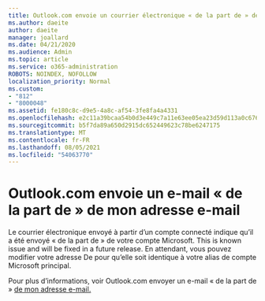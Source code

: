 ```yaml
---
title: Outlook.com envoie un courrier électronique « de la part de » de mon adresse e-mail
ms.author: daeite
author: daeite
manager: joallard
ms.date: 04/21/2020
ms.audience: Admin
ms.topic: article
ms.service: o365-administration
ROBOTS: NOINDEX, NOFOLLOW
localization_priority: Normal
ms.custom:
- "812"
- "8000048"
ms.assetid: fe180c8c-d9e5-4a8c-af54-3fe8fa4a4331
ms.openlocfilehash: e2c11a39bcaa54b0d3e449c7a11e63ee05ea23d59d113a0c6767b4ddd6c988f5
ms.sourcegitcommit: b5f7da89a650d2915dc652449623c78be6247175
ms.translationtype: MT
ms.contentlocale: fr-FR
ms.lasthandoff: 08/05/2021
ms.locfileid: "54063770"
---
```

# <a name="outlookcom-sends-email-on-behalf-of-my-email-address"></a>Outlook.com envoie un e-mail « de la part de » de mon adresse e-mail

Le courrier électronique envoyé à partir d’un compte connecté indique qu’il a été envoyé « de la part de » de votre compte Microsoft. This is known issue and will be fixed in a future release. En attendant, vous pouvez modifier votre adresse De pour qu’elle soit identique à votre alias de compte Microsoft principal.
  
Pour plus d’informations, voir Outlook.com envoyer un e-mail « de la part de » [de mon adresse e-mail.](https://support.office.com/article/2c2b4d9f-0203-42c6-b2d2-b8aba1386e75?wt.mc_id=Office_Outlook_com_Alchemy)
